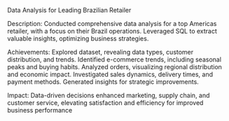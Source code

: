 Data Analysis for Leading Brazilian Retailer



Description:  Conducted comprehensive data analysis for a top Americas retailer, with a focus on their Brazil operations. Leveraged SQL to extract
              valuable insights, optimizing business strategies.


Achievements: Explored dataset, revealing data types, customer distribution, and trends.
              Identified e-commerce trends, including seasonal peaks and buying habits.
              Analyzed orders, visualizing regional distribution and economic impact.
              Investigated sales dynamics, delivery times, and payment methods.
              Generated insights for strategic improvements.


Impact:       Data-driven decisions enhanced marketing, supply chain, and customer service, elevating satisfaction and efficiency for improved business
              performance
